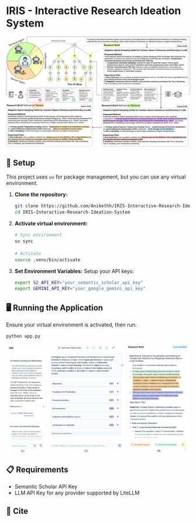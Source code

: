 # IRIS - Interactive Research Ideation System

![IRIS Diagram](assets/Diagram.png)

## 🔗 Setup

This project uses ```uv``` for package management, but you can use any virtual environment.

1.  **Clone the repository:**
    ```bash
    git clone https://github.com/Anikethh/IRIS-Interactive-Research-Ideation-System.git
    cd IRIS-Interactive-Research-Ideation-System
    ```

2.  **Activate virtual environment:**
    ```bash
    # Sync environment
    uv sync

    # Activate
    source .venv/bin/activate 
    ```

3.  **Set Environment Variables:**
    Setup your API keys:
    ```bash
    export S2_API_KEY="your_semantic_scholar_api_key" 
    export GEMINI_API_KEY="your_google_gemini_api_key" 
    ```

## 🖥️ Running the Application

Ensure your virtual environment is activated, then run:

```bash
python app.py
```

![IRIS Interface](assets/Interface.png)

## 📋 Requirements

- Semantic Scholar API Key
-  LLM API Key for any provider supported by LiteLLM

## 📧 Cite
